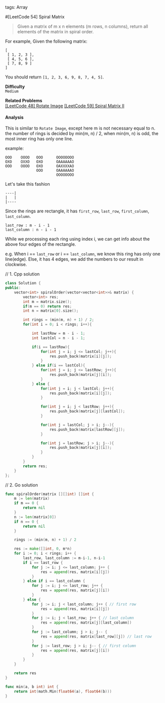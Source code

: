 tags: Array 

#[LeetCode 54] Spiral Matrix
>Given a matrix of m x n elements (m rows, n columns), return all elements of the matrix in spiral order.

For example,
Given the following matrix:

    [
     [ 1, 2, 3 ],
     [ 4, 5, 6 ],
     [ 7, 8, 9 ]
    ]

You should return `[1, 2, 3, 6, 9, 8, 7, 4, 5]`.

**Difficulty**  
`Medium`

**Related Problems**  
[[LeetCode 48] Rotate Image]()
[[LeetCode 59] Spiral Matrix II]()


#### Analysis
This is similar to `Rotate Image`, except here m is not necessary equal to n.
the number of rings is decided by min(m, n) / 2, when min(m, n) is odd, the most inner ring has only one line.

example:

    OOO    OOOO   OOO      OOOOOOOO
    OXO    OXXO   OXO      OAAAAAAO
    OOO    OOOO   OXO      OAXXXXAO
                  OOO      OAAAAAAO
                           OOOOOOOO

Let's take this fashion

    ----|
    |   |
    |----

Since the rings are rectangle, it has `first_row`, `last_row`, `first_column`, `last_column`.

    last_row : m - i - 1
    last_column : n - i - 1

While we processing each ring using index i, we can get info about the above four edges of the rectangle.

e.g. When i == `last_row` or i == `last_column`, we know this ring has only one line(edge). Else, it has 4 edges, we add the numbers to
our result in clockwise. 

// 1. Cpp solution

```cpp
class Solution {
public:
    vector<int> spiralOrder(vector<vector<int>>& matrix) {
        vector<int> res;
        int m = matrix.size();
        if(m == 0) return res;
        int n = matrix[0].size();

        int rings = (min(m, n) + 1) / 2;
        for(int i = 0; i < rings; i++){

            int lastRow = m - i - 1;
            int lastCol = n - i - 1;

            if(i == lastRow){
                for(int j = i; j <= lastCol; j++){
                    res.push_back(matrix[i][j]);
                }
            } else if(i == lastCol){
                for(int j = i; j <= lastRow; j++){
                    res.push_back(matrix[j][i]);
                }
            } else {
                for(int j = i; j < lastCol; j++){
                    res.push_back(matrix[i][j]);
                }

                for(int j = i; j < lastRow; j++){
                    res.push_back(matrix[j][lastCol]);
                }

                for(int j = lastCol; j > i; j--){
                    res.push_back(matrix[lastRow][j]);
                }

                for(int j = lastRow; j > i; j--){
                    res.push_back(matrix[j][i]);
                }
            }
        }
        return res;
    }
};
```


// 2. Go solution

```go
func spiralOrder(matrix [][]int) []int {
    m := len(matrix)
    if m == 0 {
        return nil
    }
    n := len(matrix[0])
    if n == 0 {
        return nil
    }

    rings := (min(m, n) + 1) / 2

    res := make([]int, 0, m*n)
    for i := 0; i < rings; i++ {
        last_row, last_column := m-i-1, n-i-1
        if i == last_row {
            for j := i; j <= last_column; j++ {
                res = append(res, matrix[i][j])
            }
        } else if i == last_column {
            for j := i; j <= last_row; j++ {
                res = append(res, matrix[j][i])
            }
        } else {
            for j := i; j < last_column; j++ { // first row
                res = append(res, matrix[i][j])
            }
            for j := i; j < last_row; j++ { // last column
                res = append(res, matrix[j][last_column])
            }
            for j := last_column; j > i; j-- {
                res = append(res, matrix[last_row][j]) // last row
            }
            for j := last_row; j > i; j-- { // first column
                res = append(res, matrix[j][i])
            }
        }
    }

    return res
}

func min(a, b int) int {
    return int(math.Min(float64(a), float64(b)))
}
```
